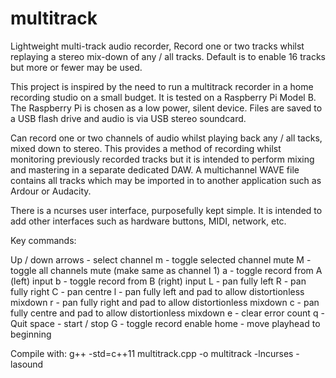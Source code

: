 multitrack
==========

Lightweight multi-track audio recorder, Record one or two tracks whilst replaying a stereo mix-down of any / all tracks. Default is to enable 16 tracks but more or fewer may be used.

This project is inspired by the need to run a multitrack recorder in a home recording studio on a small budget. It is tested on a Raspberry Pi Model B.
The Raspberry Pi is chosen as a low power, silent device. Files are saved to a USB flash drive and audio is via USB stereo soundcard.

Can record one or two channels of audio whilst playing back any / all tacks, mixed down to stereo. This provides a method of recording whilst monitoring previously recorded tracks but it is intended to perform mixing and mastering in a separate dedicated DAW. A multichannel WAVE file contains all tracks which may be imported in to another application such as Ardour or Audacity.

There is a ncurses user interface, purposefully kept simple. It is intended to add other interfaces such as hardware buttons, MIDI, network, etc.

Key commands:

Up / down arrows - select channel
m - toggle selected channel mute
M - toggle all channels mute (make same as channel 1)
a - toggle record from A (left) input
b - toggle record from B (right) input
L - pan fully left
R - pan fully right
C - pan centre
l - pan fully left and pad to allow distortionless mixdown
r - pan fully right and pad to allow distortionless mixdown
c - pan fully centre and pad to allow distortionless mixdown
e - clear error count
q - Quit
space - start / stop
G - toggle record enable
home - move playhead to beginning

Compile with: g++ -std=c++11 multitrack.cpp -o multitrack -lncurses -lasound

